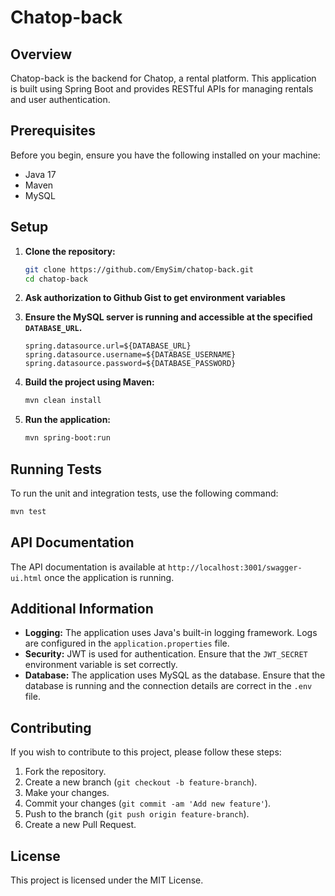 # Chatop-back

## Overview

Chatop-back is the backend for Chatop, a rental platform. This application is built using Spring Boot and provides RESTful APIs for managing rentals and user authentication.

## Prerequisites

Before you begin, ensure you have the following installed on your machine:

- Java 17
- Maven
- MySQL

## Setup

1. **Clone the repository:**

   ```bash
   git clone https://github.com/EmySim/chatop-back.git
   cd chatop-back
   ```

2. **Ask authorization to Github Gist to get environment variables**

<script src="https://gist.github.com/EmySim/4950aa154de3e771f0979bc9480b32fb.js"></script>

3. **Ensure the MySQL server is running and accessible at the specified `DATABASE_URL`.**

   ```properties
   spring.datasource.url=${DATABASE_URL}
   spring.datasource.username=${DATABASE_USERNAME}
   spring.datasource.password=${DATABASE_PASSWORD}
   ```

4. **Build the project using Maven:**

   ```bash
   mvn clean install
   ```

5. **Run the application:**

   ```bash
   mvn spring-boot:run
   ```

## Running Tests

To run the unit and integration tests, use the following command:

```bash
mvn test
```

## API Documentation

The API documentation is available at `http://localhost:3001/swagger-ui.html` once the application is running.

## Additional Information

- **Logging:** The application uses Java's built-in logging framework. Logs are configured in the `application.properties` file.
- **Security:** JWT is used for authentication. Ensure that the `JWT_SECRET` environment variable is set correctly.
- **Database:** The application uses MySQL as the database. Ensure that the database is running and the connection details are correct in the `.env` file.

## Contributing

If you wish to contribute to this project, please follow these steps:

1. Fork the repository.
2. Create a new branch (`git checkout -b feature-branch`).
3. Make your changes.
4. Commit your changes (`git commit -am 'Add new feature'`).
5. Push to the branch (`git push origin feature-branch`).
6. Create a new Pull Request.

## License

This project is licensed under the MIT License.
